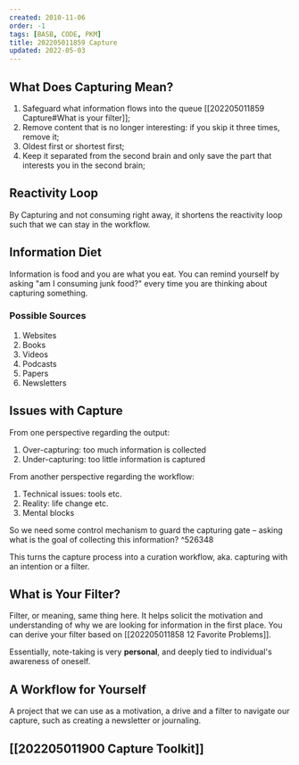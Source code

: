 ```yaml
---
created: 2010-11-06
order: -1
tags: [BASB, CODE, PKM]
title: 202205011859 Capture
updated: 2022-05-03
---
```


## What Does Capturing Mean?

1. Safeguard what information flows into the queue [[202205011859 Capture#What is your filter]];
2. Remove content that is no longer interesting: if you skip it three times, remove it;
3. Oldest first or shortest first;
4. Keep it separated from the second brain and only save the part that interests you in the second brain;

## Reactivity Loop

By Capturing and not consuming right away, it shortens the reactivity loop such that we can stay in the workflow.

## Information Diet

Information is food and you are what you eat. You can remind yourself by asking "am I consuming junk food?" every time you are thinking about capturing something.

### Possible Sources

1. Websites
2. Books
6. Videos
8. Podcasts
9. Papers
10. Newsletters

## Issues with Capture

From one perspective regarding the output:
1. Over-capturing: too much information is collected
2. Under-capturing: too little information is captured

From another perspective regarding the workflow:
1. Technical issues: tools etc.
2. Reality: life change etc.
3. Mental blocks

So we need some control mechanism to guard the capturing gate – asking what is the goal of collecting this information? ^526348

This turns the capture process into a curation workflow, aka. capturing with an intention or a filter.

## What is Your Filter?

Filter, or meaning, same thing here. It helps solicit the motivation and understanding of why we are looking for information in the first place. You can derive your filter based on [[202205011858 12 Favorite Problems]].

Essentially, note-taking is very **personal**, and deeply tied to individual's awareness of oneself.

## A Workflow for Yourself

A project that we can use as a motivation, a drive and a filter to navigate our capture, such as creating a newsletter or journaling.

## [[202205011900 Capture Toolkit]]